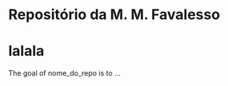 
# Repositório da M. M. Favalesso
# lalala

<!-- badges: start -->
<!-- badges: end -->

The goal of nome_do_repo is to ...


